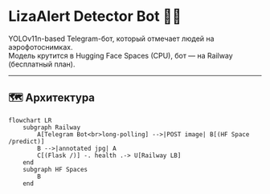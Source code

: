 # LizaAlert Detector Bot 🤖🆘

YOLOv11n-based Telegram-бот, который отмечает людей на аэрофотоснимках.  
Модель крутится в Hugging Face Spaces (CPU), бот — на Railway (бесплатный план).

---

## 🗺️ Архитектура

```mermaid
flowchart LR
    subgraph Railway
        A[Telegram Bot<br>long-polling] -->|POST image| B[(HF Space /predict)]
        B -->|annotated jpg| A
        C[(Flask /)] -. health .-> U[Railway LB]
    end
    subgraph HF Spaces
        B
    end